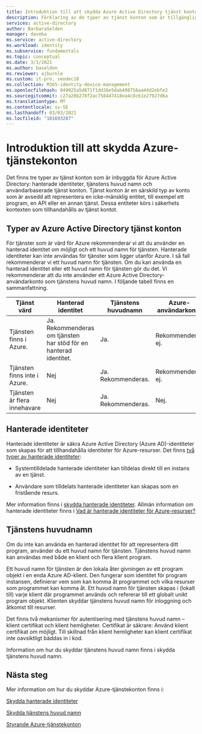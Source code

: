 ```yaml
---
title: Introduktion till att skydda Azure Active Directory tjänst konton
description: Förklaring av de typer av tjänst konton som är tillgängliga i Azure Active Directory.
services: active-directory
author: BarbaraSelden
manager: daveba
ms.service: active-directory
ms.workload: identity
ms.subservice: fundamentals
ms.topic: conceptual
ms.date: 3/1/2021
ms.author: baselden
ms.reviewer: ajburnle
ms.custom: it-pro, seodec18
ms.collection: M365-identity-device-management
ms.openlocfilehash: 049025a5d871f1dd26e5dab498756aa44d2ebfe2
ms.sourcegitcommit: c27a20b278f2ac758447418ea4c8c61e27927d6a
ms.translationtype: MT
ms.contentlocale: sv-SE
ms.lasthandoff: 03/03/2021
ms.locfileid: "101693287"
---
```

# <a name="introduction-to-securing-azure-service-accounts"></a>Introduktion till att skydda Azure-tjänstekonton

Det finns tre typer av tjänst konton som är inbyggda för Azure Active Directory: hanterade identiteter, tjänstens huvud namn och användarbaserade tjänst konton. Tjänst konton är en särskild typ av konto som är avsedd att representera en icke-mänsklig entitet, till exempel ett program, en API eller en annan tjänst. Dessa entiteter körs i säkerhets kontexten som tillhandahålls av tjänst kontot. 

## <a name="types-of-azure-active-directory-service-accounts"></a>Typer av Azure Active Directory tjänst konton

För tjänster som är värd för Azure rekommenderar vi att du använder en hanterad identitet om möjligt och ett huvud namn för tjänsten. Hanterade identiteter kan inte användas för tjänster som ligger utanför Azure. I så fall rekommenderar vi ett huvud namn för tjänsten. Om du kan använda en hanterad identitet eller ett huvud namn för tjänsten gör du det. Vi rekommenderar att du inte använder ett Azure Active Directory-användarkonto som tjänstens huvud namn. I följande tabell finns en sammanfattning.
 

| Tjänst värd| Hanterad identitet| Tjänstens huvudnamn| Azure-användarkonto |
| - | - | - | - |
|Tjänsten finns i Azure.| Ja. <br>Rekommenderas om tjänsten <br>har stöd för en hanterad identitet.| Ja.| Rekommenderas ej. |
| Tjänsten finns inte i Azure.| Nej| Ja. Rekommenderas.| Rekommenderas ej. |
| Tjänsten är flera innehavare| Nej| Ja. Rekommenderas.| Nej. |


## <a name="managed-identities"></a>Hanterade identiteter

Hanterade identiteter är säkra Azure Active Directory (Azure AD)-identiteter som skapas för att tillhandahålla identiteter för Azure-resurser. Det finns [två typer av hanterade identiteter](https://docs.microsoft.com/azure/active-directory/managed-identities-azure-resources/overview#managed-identity-types): 
 
* Systemtilldelade hanterade identiteter kan tilldelas direkt till en instans av en tjänst. 

* Användare som tilldelats hanterade identiteter kan skapas som en fristående resurs. 

Mer information finns i [skydda hanterade identiteter](service-accounts-managed-identities.md). Allmän information om hanterade identiteter finns i [Vad är hanterade identiteter för Azure-resurser?](https://docs.microsoft.com/azure/active-directory/managed-identities-azure-resources/overview)

## <a name="service-principals"></a>Tjänstens huvudnamn

Om du inte kan använda en hanterad identitet för att representera ditt program, använder du ett huvud namn för tjänsten. Tjänstens huvud namn kan användas med både en klient och flera klient program. 

Ett huvud namn för tjänsten är den lokala åter givningen av ett program objekt i en enda Azure AD-klient. Den fungerar som identitet för program instansen, definierar vem som kan komma åt programmet och vilka resurser som programmet kan komma åt. Ett huvud namn för tjänsten skapas i (lokalt till) varje klient där programmet används och refererar till ett globalt unikt program objekt. Klienten skyddar tjänstens huvud namn för inloggning och åtkomst till resurser.

Det finns två mekanismer för autentisering med tjänstens huvud namn – klient certifikat och klient hemligheter. Certifikat är säkrare: Använd klient certifikat om möjligt. Till skillnad från klient hemligheter kan klient certifikat inte oavsiktligt bäddas in i kod.

Information om hur du skyddar tjänstens huvud namn finns i skydda tjänstens huvud namn.

 
## <a name="next-steps"></a>Nästa steg


Mer information om hur du skyddar Azure-tjänstekonton finns i:

[Skydda hanterade identiteter](service-accounts-managed-identities.md)

[Skydda tjänstens huvud namn](service-accounts-principal.md)

[Styrande Azure-tjänstekonton](service-accounts-governing-azure.md)



